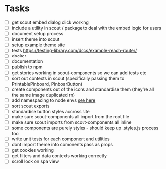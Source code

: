 # Tasks

- [ ] get scout embed dialog click working
- [ ] include a utility in scout / package to deal with the embed logic for users
- [ ] document setup process
- [ ] insert theme into scout
- [ ] setup example theme site
- [ ] tests https://testing-library.com/docs/example-reach-router/
- [ ] docker
- [ ] documentation
- [ ] publish to npm
- [ ] get stories working in scout-components so we can add tests etc
- [ ] sort out contexts in scout (specifically passing them to PrintablePinboard, PinboarButton)
- [ ] create components out of the icons and standardise them (they're all the same image duplicated rn)
- [ ] add namespacing to node envs [see here](https://parceljs.org/features/node-emulation/#disabling-these-features)
- [ ] sort scout exports
- [ ] standardise button styles accross site
- [ ] make sure scout-components all import from the root file
- [ ] make sure scout imports from scout-components all inline
- [ ] some components are purely styles - should keep up .styles.js process too
- [ ] write unit tests for each component and utilities
- [ ] dont import theme into comonents pass as props
- [ ] get cookies working
- [ ] get filters and data contexts working correctly
- [ ] scroll lock on spa view
